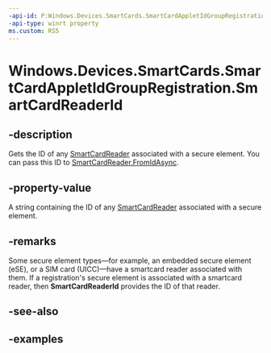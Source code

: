 ```yaml
---
-api-id: P:Windows.Devices.SmartCards.SmartCardAppletIdGroupRegistration.SmartCardReaderId
-api-type: winrt property
ms.custom: RS5
---
```


<!-- Property syntax.
public string SmartCardReaderId { get; }
-->

# Windows.Devices.SmartCards.SmartCardAppletIdGroupRegistration.SmartCardReaderId

## -description
Gets the ID of any [SmartCardReader](smartcardreader.md) associated with a secure element. You can pass this ID to [SmartCardReader.FromIdAsync](smartcardreader_fromidasync_1322863552.md).

## -property-value
A string containing the ID of any [SmartCardReader](smartcardreader.md) associated with a secure element.

## -remarks
Some secure element types&mdash;for example, an embedded secure element (eSE), or a SIM card (UICC)&mdash;have a smartcard reader associated with them. If a registration's secure element is associated with a smartcard reader, then **SmartCardReaderId** provides the ID of that reader.

## -see-also

## -examples

